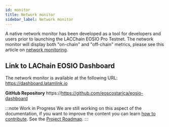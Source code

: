 ```yaml
---
id: monitor
title: Network monitor
sidebar_label: Network monitor
---
```


A native network monitor has been developed as a tool for developers and users prior to launching the LACChain EOSIO Pro Testnet. The network monitor will display both "on-chain" and "off-chain" metrics, please see this article on [network monitoring](../monitoring).

## Link to LAChain EOSIO Dashboard 
The network monitor is available at the following URL: https://dashboard.latamlink.io

**GitHub Repository** https://https://github.com/eoscostarica/eosio-dashboard
 
:::note Work in Progress
We are still working on this aspect of the documentation, if you want to improve the content you can learn [how to contribute](../guides/contribute). See the [Project Roadmap](../roadmap).
:::
